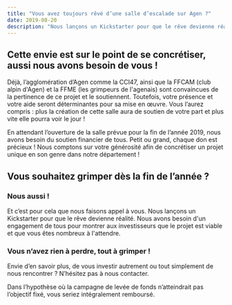 ```yaml
---
title: "Vous avez toujours rêvé d’une salle d’escalade sur Agen ?"
date: 2019-08-20
description: "Nous lançons un Kickstarter pour que le rêve devienne réalité"
---
```


## Cette envie est sur le point de se concrétiser, aussi nous avons besoin de vous !




Déjà, l’agglomération d’Agen comme la CCI47, ainsi que la FFCAM (club alpin d'Agen) et la FFME (les grimpeurs de l'agenais) sont convaincues de la pertinence de ce projet et le soutiennent. Toutefois, votre présence et votre aide seront déterminantes pour sa mise en œuvre.
Vous l’aurez compris : plus la création de cette salle aura de soutien de votre part et plus vite elle pourra voir le jour !

En attendant l’ouverture de la salle prévue pour la fin de l’année 2019, nous avons besoin du soutien financier de tous. Petit ou grand, chaque don est précieux ! Nous comptons sur votre générosité afin de concrétiser un projet unique en son genre dans notre département !

## Vous souhaitez grimper dès la fin de l’année ?
### Nous aussi !

Et c’est pour cela que nous faisons appel à vous.
Nous lançons un Kickstarter pour que le rêve devienne réalité. Nous avons besoin d'un engagement de tous pour montrer aux investisseurs que le projet est viable et que vous êtes nombreux à l'attendre.

### Vous n’avez rien à perdre, tout à grimper !

Envie d’en savoir plus, de vous investir autrement ou tout simplement de nous rencontrer ? N’hésitez pas à nous contacter.

Dans l’hypothèse où la campagne de levée de fonds n’atteindrait pas l’objectif fixé, vous seriez intégralement remboursé.